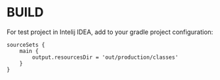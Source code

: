 # BUILD
For test project in Intelij IDEA, add to your gradle project configuration:
```
sourceSets {
    main {
        output.resourcesDir = 'out/production/classes'
    }
}
```